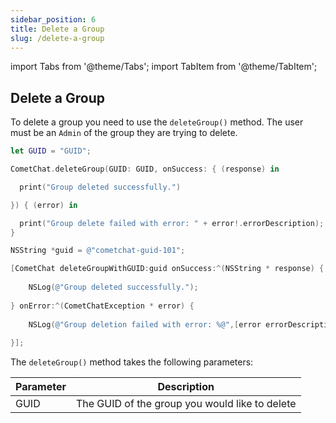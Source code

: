 ```yaml
---
sidebar_position: 6
title: Delete a Group
slug: /delete-a-group
---
```

import Tabs from '@theme/Tabs';
import TabItem from '@theme/TabItem';

## Delete a Group

To delete a group you need to use the `deleteGroup()` method. The user must be an `Admin` of the group they are trying to delete.

<Tabs>
<TabItem value="Swift" label="Swift">

```swift
let GUID = "GUID";

CometChat.deleteGroup(GUID: GUID, onSuccess: { (response) in

  print("Group deleted successfully.")

}) { (error) in

  print("Group delete failed with error: " + error!.errorDescription);
}
```
</TabItem>
<TabItem value="Objective C" label="Objective C">

```objectivec
NSString *guid = @"cometchat-guid-101";

[CometChat deleteGroupWithGUID:guid onSuccess:^(NSString * response) {
    
    NSLog(@"Group deleted successfully.");
    
} onError:^(CometChatException * error) {
   
    NSLog(@"Group deletion failed with error: %@",[error errorDescription]);
    
}];
```
</TabItem>
</Tabs>



The `deleteGroup()` method takes the following parameters:

| Parameter | Description | 
| ---- | ---- | 
| GUID | The GUID of the group you would like to delete | 

